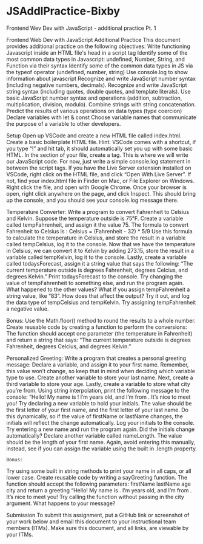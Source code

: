 # JSAddlPractice-Bixby

Frontend Wev Dev with JavaScript - additional practice Pt. 1

Frontend Web Dev with JavaScript
Additional Practice
This document provides additional practice on the following objectives:
Write functioning Javascript inside an HTML file's head in a script tag
Identify some of the most common data types in Javascript: undefined, Number, String, and Function via their syntax
Identify some of the common data types in JS via the typeof operator (undefined, number, string)
Use console.log to show information about javascript
Recognize and write JavaScript number syntax (including negative numbers, decimals).
Recognize and write JavaScript string syntax (including quotes, double quotes, and template literals).
Use basic JavaScript number syntax and operations (addition, subtraction, multiplication, division, modulo).
Combine strings with string concatenation.
Predict the results of various operations on data types (type coercion)
Declare variables with let & const
Choose variable names that communicate the purpose of a variable to other developers.

Setup
Open up VSCode and create a new HTML file called index.html.
Create a basic boilerplate HTML file. Hint: VSCode comes with a shortcut, if you type “!” and hit tab, it should automatically set you up with some basic HTML.
In the <head> section of your file, create a <script></script> tag. This is where we will write our JavaScript code.
For now, just write a simple console.log statement in between the script tags.
If you have the Live Server extension installed on VSCode, right click on the HTML file, and click “Open With Live Server”. If not, find your index.html file in Finder on Mac, or File Explorer on Windows. Right click the file, and open with Google Chrome.
Once your browser is open, right click anywhere on the page, and click Inspect.
This should bring up the console, and you should see your console.log message there.

Temperature Converter:
Write a program to convert Fahrenheit to Celsius and Kelvin.
Suppose the temperature outside is 75°F. Create a variable called tempFahrenheit, and assign it the value 75.
The formula to convert Fahrenheit to Celsius is : Celsius = (Fahrenheit - 32) \* 5/9
Use this formula to calculate the temperature in Celsius, and store the result in a variable called tempCelsius, log it to the console.
Now that we have the temperature in Celsius, we can convert it to Kelvin by adding 273.15, store the result in a variable called tempKelvin, log it to the console.
Lastly, create a variable called todaysForecast, assign it a string value that says the following: “The current temperature outside is <temp in Fahrenheit> degrees Fahrenheit, <temp in celsius> degrees Celcius, and <temp in Kelvin> degrees Kelvin.” Print todaysForecast to the console.
Try changing the value of tempFahrenheit to something else, and run the program again. What happened to the other values?
What if you assign tempFahrenheit a string value, like “83”. How does that affect the output? Try it out, and log the data type of tempCelsius and tempKelvin.
Try assigning tempFahrenheit a negative value.

Bonus:
Use the Math.floor() method to round the results to a whole number.
Create reusable code by creating a function to perform the conversions:
The function should accept one parameter (the temperature in Fahrenheit) and return a string that says: “The current temperature outside is <temp in Fahrenheit> degrees Fahrenheit, <temp in celsius> degrees Celcius, and <temp in Kelvin> degrees Kelvin.”

Personalized Greeting:
Write a program that creates a personal greeting message:
Declare a variable, and assign it to your first name. Remember, this value won’t change, so keep that in mind when deciding which variable type to use.
Create another variable to store your last name.
Next, create a third variable to store your age.
Lastly, create a variable to store what city you’re from.
Using string interpolation, print the following message to the console: “Hello! My name is <first name> <last name>! I’m <age> years old, and I’m from <city>. It’s nice to meet you!
Try declaring a new variable to hold your initials. The value should be the first letter of your first name, and the first letter of your last name. Do this dynamically, so if the value of firstName or lastName changes, the initials will reflect the change automatically. Log your initials to the console.
Try entering a new name and run the program again. Did the initials change automatically?
Declare another variable called nameLength. The value should be the length of your first name. Again, avoid entering this manually, instead, see if you can assign the variable using the built in .length property.

    Bonus:

Try using some built in string methods to print your name in all caps, or all lower case.
Create reusable code by writing a sayGreeting function. The function should accept the following parameters:
firstName
lastName
age
city
and return a greeting “Hello! My name is <first name> <last name>.
I’m <age> years old, and I’m from <city>. It’s nice to meet you!
Try calling the function without passing in the city argument. What happens to your message?

Submission
To submit this assignment, put a GitHub link or screenshot of your work below and email this document to your instructional team members (ITMs). Make sure this document, and all links, are viewable by your ITMs.
